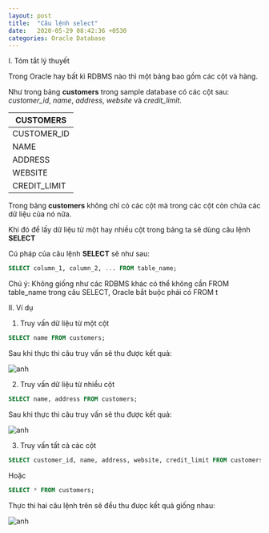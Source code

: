 ```yaml
---
layout: post
title:  "Câu lệnh select"
date:   2020-05-29 08:42:36 +0530
categories: Oracle Database
---
```

I. Tóm tắt lý thuyết

Trong Oracle hay bất kì RDBMS nào thì một bảng bao gồm các cột và hàng.

Như trong bảng **customers** trong sample database có các cột sau: *customer_id*, *name*, *address*, *website* và *credit_limit*.

|CUSTOMERS |
|----------|
|CUSTOMER_ID|
|NAME|
|ADDRESS|
|WEBSITE|
|CREDIT_LIMIT|

Trong bảng **customers** không chỉ có các cột mà trong các cột còn chứa các dữ liệu của nó nữa.

Khi đó để lấy dữ liệu từ một hay nhiều cột trong bảng ta sẽ dùng câu lệnh **SELECT**

Cú pháp của câu lệnh **SELECT** sẽ như sau:

```sql
SELECT column_1, column_2, ... FROM table_name;
```
Chú ý: Không giống như các RDBMS khác có thể không cần FROM table_name trong câu SELECT, Oracle bắt buộc phải có FROM t

II. Ví dụ 

1. Truy vấn dữ liệu từ một cột 

```sql
SELECT name FROM customers;
```

Sau khi thực thi câu truy vấn sẽ thu được kết quả:

![anh](https://tuhalang.github.io/assets/images/select-one.png)

2. Truy vấn dữ liệu từ nhiều cột 

```sql
SELECT name, address FROM customers;
```

Sau khi thực thi câu truy vấn sẽ thu được kết quả:

![anh](https://tuhalang.github.io/assets/images/select-mul.png)

3. Truy vấn tất cả các cột

```sql
SELECT customer_id, name, address, website, credit_limit FROM customers;
```

Hoặc 

```sql
SELECT * FROM customers;
```

Thực thi hai câu lệnh trên sẽ đều thu đưọc kết quả giống nhau:

![anh](https://tuhalang.github.io/assets/images/select-all.png)
